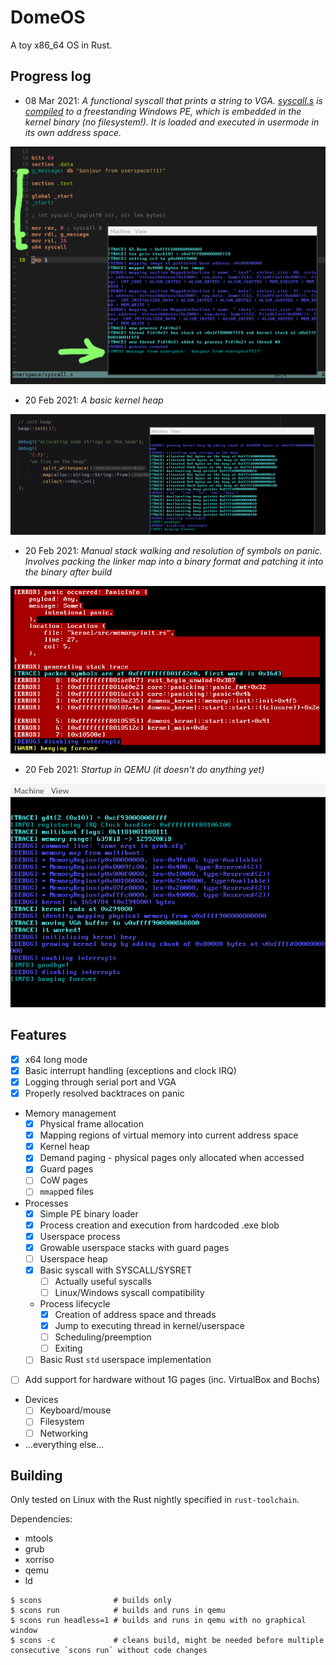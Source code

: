# DomeOS
A toy x86_64 OS in Rust.

## Progress log

* 08 Mar 2021: <em>A functional syscall that prints a string to VGA. [syscall.s](userspace/syscall.s) is [compiled](userspace/README.md) to a freestanding Windows PE, which is embedded in the kernel binary (no filesystem!). It is loaded and executed in usermode in its own address space.</em>
<p style="margin: auto"><img src=".progress/2021-03-08-userspace-exe.png"/></p>

* 20 Feb 2021: <em>A basic kernel heap</em>
<p style="margin: auto"><img src=".progress/2021-02-20-heap.jpg"/></p>

* 20 Feb 2021: <em>Manual stack walking and resolution of symbols on panic. Involves packing the linker map into a binary format and patching it into the binary after build</em>
<p style="margin: auto"><img src=".progress/2021-02-20-backtrace.jpg"/></p>

* 20 Feb 2021: <em>Startup in QEMU (it doesn't do anything yet)</em>
<p style="margin: auto"><img src=".progress/2021-02-20-init.jpg"/></p>

## Features

* [X] x64 long mode
* [X] Basic interrupt handling (exceptions and clock IRQ)
* [X] Logging through serial port and VGA
* [X] Properly resolved backtraces on panic
* Memory management
  * [X] Physical frame allocation
  * [X] Mapping regions of virtual memory into current address space
  * [X] Kernel heap
  * [X] Demand paging - physical pages only allocated when accessed
  * [X] Guard pages
  * [ ] CoW pages
  * [ ] `mmap`ped files
* Processes
  * [X] Simple PE binary loader
  * [X] Process creation and execution from hardcoded .exe blob
  * [X] Userspace process
  * [X] Growable userspace stacks with guard pages
  * [ ] Userspace heap
  * [X] Basic syscall with SYSCALL/SYSRET
	* [ ] Actually useful syscalls
	* [ ] Linux/Windows syscall compatibility
  * Process lifecycle
    * [X] Creation of address space and threads
    * [X] Jump to executing thread in kernel/userspace
    * [ ] Scheduling/preemption
    * [ ] Exiting
  * [ ] Basic Rust `std` userspace implementation
* [ ] Add support for hardware without 1G pages (inc. VirtualBox and Bochs)
* Devices
  * [ ] Keyboard/mouse
  * [ ] Filesystem
  * [ ] Networking

* ...everything else...

## Building
Only tested on Linux with the Rust nightly specified in `rust-toolchain`.

Dependencies:

* mtools
* grub
* xorriso
* qemu
* ld

```
$ scons                # builds only
$ scons run            # builds and runs in qemu
$ scons run headless=1 # builds and runs in qemu with no graphical window
$ scons -c             # cleans build, might be needed before multiple consecutive `scons run` without code changes
```
